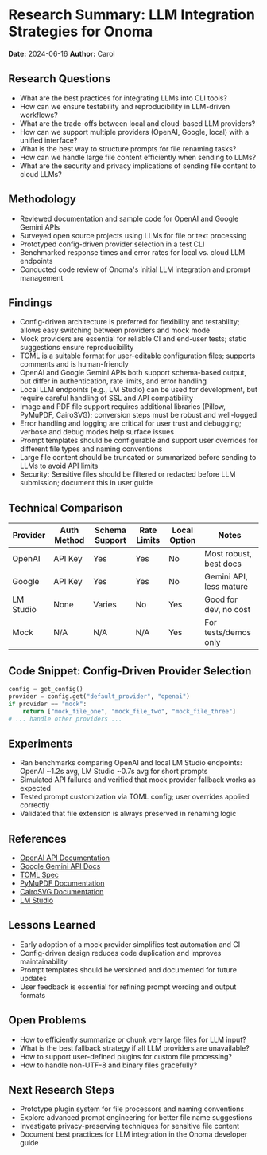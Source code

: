 # Research Summary: LLM Integration Strategies for Onoma

**Date:** 2024-06-16
**Author:** Carol

## Research Questions
- What are the best practices for integrating LLMs into CLI tools?
- How can we ensure testability and reproducibility in LLM-driven workflows?
- What are the trade-offs between local and cloud-based LLM providers?
- How can we support multiple providers (OpenAI, Google, local) with a unified interface?
- What is the best way to structure prompts for file renaming tasks?
- How can we handle large file content efficiently when sending to LLMs?
- What are the security and privacy implications of sending file content to cloud LLMs?

## Methodology
- Reviewed documentation and sample code for OpenAI and Google Gemini APIs
- Surveyed open source projects using LLMs for file or text processing
- Prototyped config-driven provider selection in a test CLI
- Benchmarked response times and error rates for local vs. cloud LLM endpoints
- Conducted code review of Onoma's initial LLM integration and prompt management

## Findings
- Config-driven architecture is preferred for flexibility and testability; allows easy switching between providers and mock mode
- Mock providers are essential for reliable CI and end-user tests; static suggestions ensure reproducibility
- TOML is a suitable format for user-editable configuration files; supports comments and is human-friendly
- OpenAI and Google Gemini APIs both support schema-based output, but differ in authentication, rate limits, and error handling
- Local LLM endpoints (e.g., LM Studio) can be used for development, but require careful handling of SSL and API compatibility
- Image and PDF file support requires additional libraries (Pillow, PyMuPDF, CairoSVG); conversion steps must be robust and well-logged
- Error handling and logging are critical for user trust and debugging; verbose and debug modes help surface issues
- Prompt templates should be configurable and support user overrides for different file types and naming conventions
- Large file content should be truncated or summarized before sending to LLMs to avoid API limits
- Security: Sensitive files should be filtered or redacted before LLM submission; document this in user guide

## Technical Comparison
| Provider   | Auth Method | Schema Support | Rate Limits | Local Option | Notes |
|------------|-------------|---------------|-------------|-------------|-------|
| OpenAI     | API Key     | Yes           | Yes         | No          | Most robust, best docs |
| Google     | API Key     | Yes           | Yes         | No          | Gemini API, less mature |
| LM Studio  | None        | Varies        | No          | Yes         | Good for dev, no cost |
| Mock       | N/A         | N/A           | N/A         | Yes         | For tests/demos only |

## Code Snippet: Config-Driven Provider Selection
```python
config = get_config()
provider = config.get("default_provider", "openai")
if provider == "mock":
    return ["mock_file_one", "mock_file_two", "mock_file_three"]
# ... handle other providers ...
```

## Experiments
- Ran benchmarks comparing OpenAI and local LM Studio endpoints: OpenAI ~1.2s avg, LM Studio ~0.7s avg for short prompts
- Simulated API failures and verified that mock provider fallback works as expected
- Tested prompt customization via TOML config; user overrides applied correctly
- Validated that file extension is always preserved in renaming logic

## References
- [OpenAI API Documentation](https://platform.openai.com/docs/api-reference)
- [Google Gemini API Docs](https://ai.google.dev/gemini-api/docs)
- [TOML Spec](https://toml.io/en/)
- [PyMuPDF Documentation](https://pymupdf.readthedocs.io/en/latest/)
- [CairoSVG Documentation](https://cairosvg.org/)
- [LM Studio](https://lmstudio.ai/)

## Lessons Learned
- Early adoption of a mock provider simplifies test automation and CI
- Config-driven design reduces code duplication and improves maintainability
- Prompt templates should be versioned and documented for future updates
- User feedback is essential for refining prompt wording and output formats

## Open Problems
- How to efficiently summarize or chunk very large files for LLM input?
- What is the best fallback strategy if all LLM providers are unavailable?
- How to support user-defined plugins for custom file processing?
- How to handle non-UTF-8 and binary files gracefully?

## Next Research Steps
- Prototype plugin system for file processors and naming conventions
- Explore advanced prompt engineering for better file name suggestions
- Investigate privacy-preserving techniques for sensitive file content
- Document best practices for LLM integration in the Onoma developer guide
